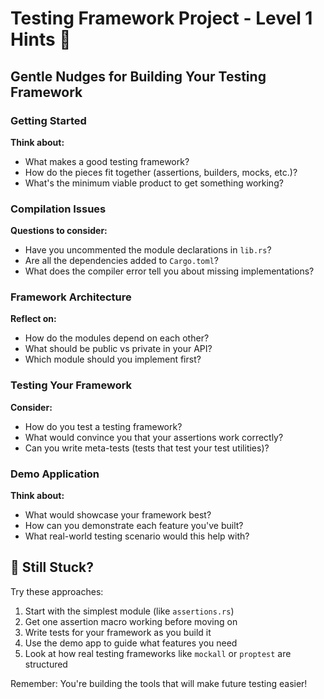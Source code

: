 # Testing Framework Project - Level 1 Hints 🌱

## Gentle Nudges for Building Your Testing Framework

### Getting Started
**Think about:**
- What makes a good testing framework?
- How do the pieces fit together (assertions, builders, mocks, etc.)?
- What's the minimum viable product to get something working?

### Compilation Issues
**Questions to consider:**
- Have you uncommented the module declarations in `lib.rs`?
- Are all the dependencies added to `Cargo.toml`?
- What does the compiler error tell you about missing implementations?

### Framework Architecture
**Reflect on:**
- How do the modules depend on each other?
- What should be public vs private in your API?
- Which module should you implement first?

### Testing Your Framework
**Consider:**
- How do you test a testing framework?
- What would convince you that your assertions work correctly?
- Can you write meta-tests (tests that test your test utilities)?

### Demo Application
**Think about:**
- What would showcase your framework best?
- How can you demonstrate each feature you've built?
- What real-world testing scenario would this help with?

## 🤔 Still Stuck?

Try these approaches:
1. Start with the simplest module (like `assertions.rs`)
2. Get one assertion macro working before moving on
3. Write tests for your framework as you build it
4. Use the demo app to guide what features you need
5. Look at how real testing frameworks like `mockall` or `proptest` are structured

Remember: You're building the tools that will make future testing easier!